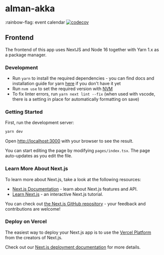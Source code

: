 # alman-akka

:rainbow-flag: event calendar
[![codecov](https://codecov.io/gh/kaupunginnaiset/alman-akka/branch/main/graph/badge.svg?token=NRWPWLHM1M)](https://codecov.io/gh/kaupunginnaiset/alman-akka)

## Frontend

The frontend of this app uses NextJS and Node 16 together with Yarn 1.x as a package manager.

### Development

- Run `yarn` to install the required dependencies - you can find docs and installation guide for yarn [here](https://classic.yarnpkg.com/lang/en/) if you don't have it yet
- Run `nvm use` to set the required version with [NVM](https://github.com/nvm-sh/nvm)
- To fix linter errors, run `yarn next lint --fix` (when used with vscode, there is a setting in place for automatically formatting on save)

### Getting Started

First, run the development server:

```bash
yarn dev
```

Open [http://localhost:3000](http://localhost:3000) with your browser to see the result.

You can start editing the page by modifying `pages/index.tsx`. The page auto-updates as you edit the file.

### Learn More About Next.js

To learn more about Next.js, take a look at the following resources:

- [Next.js Documentation](https://nextjs.org/docs) - learn about Next.js features and API.
- [Learn Next.js](https://nextjs.org/learn) - an interactive Next.js tutorial.

You can check out [the Next.js GitHub repository](https://github.com/vercel/next.js/) - your feedback and contributions are welcome!

### Deploy on Vercel

The easiest way to deploy your Next.js app is to use the [Vercel Platform](https://vercel.com/new?utm_medium=default-template&filter=next.js&utm_source=create-next-app&utm_campaign=create-next-app-readme) from the creators of Next.js.

Check out our [Next.js deployment documentation](https://nextjs.org/docs/deployment) for more details.
